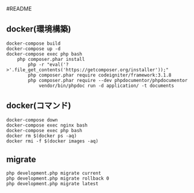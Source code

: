 #README

## docker(環境構築)
    docker-compose build
    docker-compose up -d
    docker-compose exec php bash
        php composer.phar install
            php -r "eval('?>'.file_get_contents('https://getcomposer.org/installer'));"
            php composer.phar require codeigniter/framework:3.1.8
            php composer.phar require --dev phpdocumentor/phpdocumentor
                vendor/bin/phpdoc run -d application/ -t documents

## docker(コマンド) 
    docker-compose down
    docker-compose exec nginx bash
    docker-compose exec php bash
    docker rm $(docker ps -aq)
    docker rmi -f $(docker images -aq)

## migrate
    php development.php migrate current
    php development.php migrate rollback 0
    php development.php migrate latest
